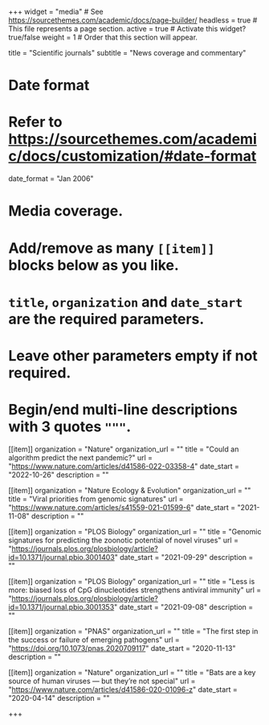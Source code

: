 +++
widget = "media"  # See https://sourcethemes.com/academic/docs/page-builder/
headless = true  # This file represents a page section.
active = true  # Activate this widget? true/false
weight = 1  # Order that this section will appear.

title = "Scientific journals"
subtitle = "News coverage and commentary"

# Date format
#   Refer to https://sourcethemes.com/academic/docs/customization/#date-format
date_format = "Jan 2006"

# Media coverage.
#   Add/remove as many `[[item]]` blocks below as you like.
#   `title`, `organization` and `date_start` are the required parameters.
#   Leave other parameters empty if not required.
#   Begin/end multi-line descriptions with 3 quotes `"""`.

[[item]]
  organization = "Nature"
  organization_url = ""
  title = "Could an algorithm predict the next pandemic?"
  url = "https://www.nature.com/articles/d41586-022-03358-4"
  date_start = "2022-10-26"
  description = ""


[[item]]
  organization = "Nature Ecology & Evolution"
  organization_url = ""
  title = "Viral priorities from genomic signatures"
  url = "https://www.nature.com/articles/s41559-021-01599-6"
  date_start = "2021-11-08"
  description = ""
  

[[item]]
  organization = "PLOS Biology"
  organization_url = ""
  title = "Genomic signatures for predicting the zoonotic potential of novel viruses"
  url = "https://journals.plos.org/plosbiology/article?id=10.1371/journal.pbio.3001403"
  date_start = "2021-09-29"
  description = ""


[[item]]
  organization = "PLOS Biology"
  organization_url = ""
  title = "Less is more: biased loss of CpG dinucleotides strengthens antiviral immunity"
  url = "https://journals.plos.org/plosbiology/article?id=10.1371/journal.pbio.3001353"
  date_start = "2021-09-08"
  description = ""


[[item]]
  organization = "PNAS"
  organization_url = ""
  title = "The first step in the success or failure of emerging pathogens"
  url = "https://doi.org/10.1073/pnas.2020709117"
  date_start = "2020-11-13"
  description = ""


[[item]]
  organization = "Nature"
  organization_url = ""
  title = "Bats are a key source of human viruses — but they’re not special"
  url = "https://www.nature.com/articles/d41586-020-01096-z"
  date_start = "2020-04-14"
  description = ""

+++